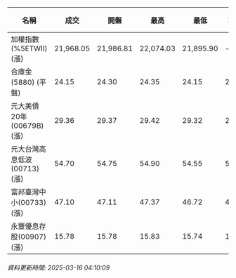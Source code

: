 | 名稱 | 成交 | 開盤 | 最高 | 最低 | 均價 | 成交金額(億) | 昨收 | 漲跌幅 | 漲跌 | 總量 | 昨量 | 振幅 |
| -------- | -------- | -------- | -------- |-------- | -------- | -------- |-------- |-------- |-------- | -------- | -------- |-------- |
|加權指數(%5ETWII) (漲)|21,968.05|21,986.81|22,074.03|21,895.90|-|3,351.20|21,961.68|0.03%|6.37|7,193,522|0|0.81%|
|合庫金(5880) (平盤)|24.15|24.30|24.35|24.15|24.20|1.72|24.15|0.00%|0.00|7,096|7,136|0.83%|
|元大美債20年(00679B) (漲)|29.36|29.37|29.42|29.32|29.37|6.55|29.27|0.31%|0.09|22,302|34,076|0.34%|
|元大台灣高息低波(00713) (漲)|54.70|54.75|54.90|54.55|54.65|5.52|54.55|0.27%|0.15|10,100|12,219|0.64%|
|富邦臺灣中小(00733) (漲)|47.10|47.11|47.37|46.72|47.03|0.484|46.94|0.34%|0.16|1,029|1,386|1.38%|
|永豐優息存股(00907) (漲)|15.78|15.78|15.83|15.74|15.79|0.281|15.76|0.13%|0.02|1,780|1,315|0.57%|
###### 資料更新時間: 2025-03-16 04:10:09